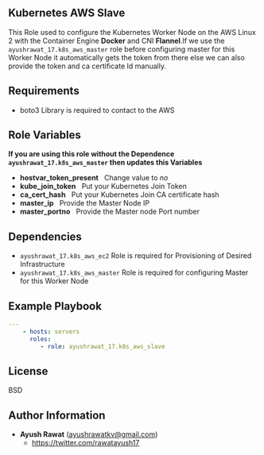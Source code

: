 ## Kubernetes AWS Slave

This Role used to configure the Kubernetes Worker Node on the AWS Linux 2 with the Container Engine **Docker** and CNI **Flannel**.If we use the `ayushrawat_17.k8s_aws_master` role before configuring master for this Worker Node it automatically gets the token from there else we can also provide the token and ca certificate Id manually.

## Requirements

- boto3 Library is required to contact to the AWS

## Role Variables

**If you are using this role without the Dependence `ayushrawat_17.k8s_aws_master` then updates this Variables**
  - **hostvar_token_present** &nbsp; Change value to *no*
  - **kube_join_token** &nbsp; Put your Kubernetes Join Token
  - **ca_cert_hash** &nbsp; Put your Kubernetes Join CA certificate hash
  - **master_ip** &nbsp; Provide the Master Node IP
  - **master_portno** &nbsp; Provide the Master node Port number

## Dependencies

- `ayushrawat_17.k8s_aws_ec2` Role is required for Provisioning of Desired Infrastructure
- `ayushrawat_17.k8s_aws_master` Role is required for configuring Master for this Worker Node

**Example Playbook**
----------------

```yaml
---
    - hosts: servers
      roles:
         - role: ayushrawat_17.k8s_aws_slave
```

## License
BSD

## Author Information
 - **Ayush Rawat** (ayushrawatkv@gmail.com)
     - https://twitter.com/rawatayush17
